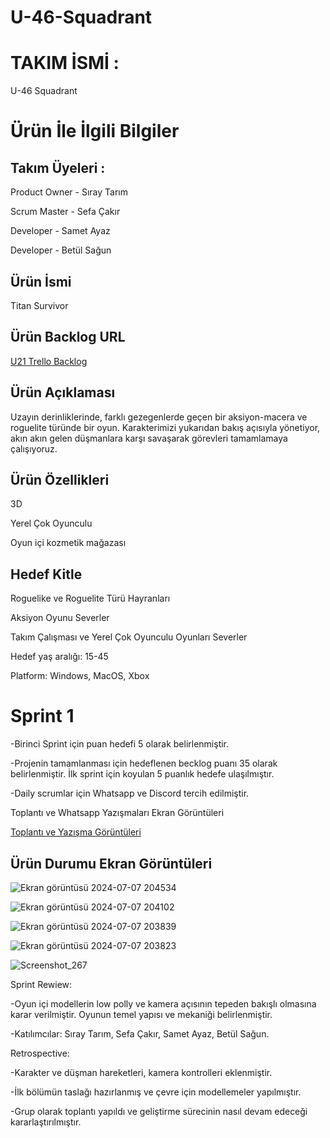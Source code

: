 # U-46-Squadrant

# TAKIM İSMİ :
U-46 Squadrant


# Ürün İle İlgili Bilgiler

## Takım Üyeleri : 
Product Owner - Sıray Tarım 

Scrum Master - Sefa Çakır

Developer - Samet Ayaz 

Developer - Betül Sağun 

## Ürün İsmi

Titan Survivor

## Ürün Backlog URL

[U21 Trello Backlog](https://trello.com/b/b1UZbtqQ/u-46)

## Ürün Açıklaması
Uzayın derinliklerinde, farklı gezegenlerde geçen bir aksiyon-macera ve roguelite türünde bir oyun. Karakterimizi yukarıdan bakış açısıyla yönetiyor, akın akın gelen düşmanlara karşı savaşarak görevleri tamamlamaya çalışıyoruz.

## Ürün Özellikleri
3D

Yerel Çok Oyunculu

Oyun içi kozmetik mağazası


## Hedef Kitle
Roguelike ve Roguelite Türü Hayranları

Aksiyon Oyunu Severler

Takım Çalışması ve Yerel Çok Oyunculu Oyunları Severler

Hedef yaş aralığı: 15-45

Platform: Windows, MacOS, Xbox


# Sprint 1

-Birinci Sprint için puan hedefi 5 olarak belirlenmiştir.

-Projenin tamamlanması için hedeflenen becklog puanı 35 olarak belirlenmiştir. İlk sprint için koyulan 5 puanlık hedefe ulaşılmıştır.

-Daily scrumlar için Whatsapp ve Discord tercih edilmiştir.

Toplantı ve Whatsapp Yazışmaları Ekran Görüntüleri

[Toplantı ve Yazışma Görüntüleri](https://imgur.com/a/qwpjCDl)

## Ürün Durumu Ekran Görüntüleri

![Ekran görüntüsü 2024-07-07 204534](https://github.com/Squadrant4S/U-46-Squadrant/assets/173628722/8a727c25-1473-4a52-9e1a-4270edc46ffd)

![Ekran görüntüsü 2024-07-07 204102](https://github.com/Squadrant4S/U-46-Squadrant/assets/173628722/994fc4e4-d9a5-42d4-a472-db7faf238143)

![Ekran görüntüsü 2024-07-07 203839](https://github.com/Squadrant4S/U-46-Squadrant/assets/173628722/3052af2d-d4f3-4318-822f-4fa04cd99bee)

![Ekran görüntüsü 2024-07-07 203823](https://github.com/Squadrant4S/U-46-Squadrant/assets/173628722/311c5d05-1c3b-4c92-bf29-8f1bd9846dc0)

![Screenshot_267](https://github.com/Squadrant4S/U-46-Squadrant/assets/173628722/893be30b-2ee9-41e4-92a1-9cd658d81665)

Sprint Rewiew:

-Oyun içi modellerin low polly ve kamera açısının tepeden bakışlı olmasına karar verilmiştir. Oyunun temel yapısı ve mekaniği belirlenmiştir.

-Katılımcılar: Sıray Tarım, Sefa Çakır, Samet Ayaz, Betül Sağun.

Retrospective:

-Karakter ve düşman hareketleri, kamera kontrolleri eklenmiştir.

-İlk bölümün taslağı hazırlanmış ve çevre için modellemeler yapılmıştır.

-Grup olarak toplantı yapıldı ve geliştirme sürecinin nasıl devam edeceği kararlaştırılmıştır.





